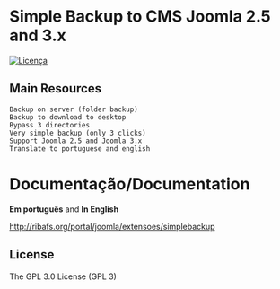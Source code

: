 Simple Backup to CMS Joomla 2.5 and 3.x
======================================

[![Licença](https://img.shields.io/aur/license/yaourt.svg)](https://github.com/ribafs/simplebackup/blob/master/LICENSE)

## Main Resources
    Backup on server (folder backup)
    Backup to download to desktop
    Bypass 3 directories
    Very simple backup (only 3 clicks)
    Support Joomla 2.5 and Joomla 3.x
    Translate to portuguese and english


# Documentação/Documentation

**Em português** and **In English**

http://ribafs.org/portal/joomla/extensoes/simplebackup


License
-------

The GPL 3.0 License (GPL 3)

